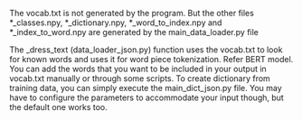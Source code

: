 The vocab.txt is not generated by the program. But the other files *_classes.npy, *_dictionary.npy, *_word_to_index.npy and *_index_to_word.npy are generated by the main_data_loader.py file

The _dress_text (data_loader_json.py) function uses the vocab.txt to look for known words and uses it for word piece tokenization. Refer BERT model.
You can add the words that you want to be included in your output in vocab.txt manually or through some scripts.
To create dictionary from training data, you can simply execute the main_dict_json.py file. You may have to configure the parameters to accommodate your input though, but the default one works too.